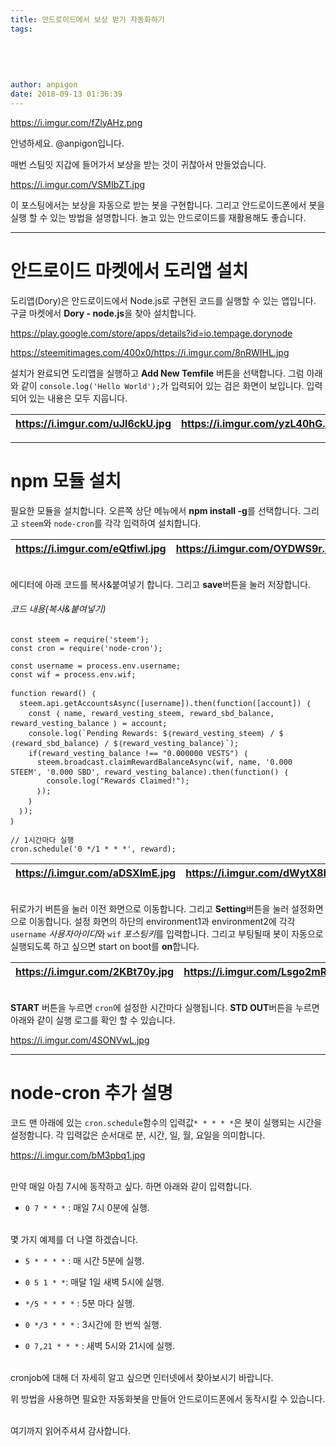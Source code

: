 ```yaml
---
title: 안드로이드에서 보상 받기 자동화하기
tags:
  
  
  
  
  
author: anpigon
date: 2018-09-13 01:36:39
---
```


https://i.imgur.com/fZlyAHz.png

안녕하세요. @anpigon입니다.

매번 스팀잇 지갑에 들어가서 보상을 받는 것이 귀찮아서 만들었습니다.

https://i.imgur.com/VSMIbZT.jpg

이 포스팅에서는 보상을 자동으로 받는 봇을 구현합니다. 그리고 안드로이드폰에서 봇을 실행 할 수 있는 방법을 설명합니다. 놀고 있는 안드로이드를 재활용해도 좋습니다.

___

# 안드로이드 마켓에서 도리앱 설치

도리앱(Dory)은 안드로이드에서 Node.js로 구현된 코드를 실행할 수 있는 앱입니다. 구글 마켓에서 **Dory - node.js**을 찾아 설치합니다.

https://play.google.com/store/apps/details?id=io.tempage.dorynode

https://steemitimages.com/400x0/https://i.imgur.com/8nRWIHL.jpg

설치가 완료되면 도리앱을 실행하고 **Add New Temfile** 버튼을 선택합니다. 그럼 아래와 같이 `console.log('Hello World');`가 입력되어 있는 검은 화면이 보입니다. 입력되어 있는 내용은 모두 지웁니다.

| https://i.imgur.com/uJl6ckU.jpg | https://i.imgur.com/yzL40hG.jpg |
|---|---|

___

# npm 모듈 설치

필요한 모듈을 설치합니다. 오른쪽 상단 메뉴에서 **npm install -g**를 선택합니다. 그리고 `steem`와 `node-cron`를 각각 입력하여 설치합니다.

| https://i.imgur.com/eQtfiwl.jpg | https://i.imgur.com/OYDWS9r.jpg | https://i.imgur.com/RHnk4fw.jpg |
|---|---|---|

<br>에디터에 아래 코드를 복사&붙여넣기 합니다. 그리고 **save**버튼을 눌러 저장합니다.

###### 코드 내용(복사&붙여넣기)

```
const steem = require('steem');
const cron = require('node-cron');

const username = process.env.username;
const wif = process.env.wif;

function reward() ｛
  steem.api.getAccountsAsync([username]).then(function([account]) ｛
    const ｛ name, reward_vesting_steem, reward_sbd_balance, reward_vesting_balance ｝ = account;
    console.log(`Pending Rewards: $｛reward_vesting_steem｝ / $｛reward_sbd_balance｝ / $｛reward_vesting_balance｝`);
    if(reward_vesting_balance !== "0.000000 VESTS") ｛
      steem.broadcast.claimRewardBalanceAsync(wif, name, '0.000 STEEM', '0.000 SBD', reward_vesting_balance).then(function() ｛
        console.log("Rewards Claimed!");
      ｝);
    ｝
  ｝);
｝

// 1시간마다 실행
cron.schedule('0 */1 * * *', reward);
```

| https://i.imgur.com/aDSXlmE.jpg | https://i.imgur.com/dWytX8K.jpg |
|---|---|

<br>뒤로가기 버튼을 눌러 이전 화면으로 이동합니다. 그리고 **Setting**버튼을 눌러 설정화면으로 이동합니다. 설정 화면의 하단의 environment1과 environment2에 각각  `username` *사용자아이디*와 `wif` *포스팅키*를  입력합니다. 그리고 부팅될때 봇이 자동으로 실행되도록 하고 싶으면 start on boot를 **on**합니다.

| https://i.imgur.com/2KBt70y.jpg | https://i.imgur.com/Lsgo2mR.jpg |
|---|---|

<br>**START** 버튼을 누르면 `cron`에 설정한 시간마다 실행됩니다. **STD OUT**버튼을 누르면 아래와 같이 실행 로그를 확인 할 수 있습니다.

https://i.imgur.com/4SONVwL.jpg
___

# node-cron 추가 설명

코드 맨 아래에 있는 `cron.schedule`함수의 입력값`* * * * *`은 봇이 실행되는 시간을 설정함니다. 각 입력값은 순서대로 분, 시간, 일, 월, 요일을 의미합니다.

https://i.imgur.com/bM3pbq1.jpg

<br>만약 매일 아침 7시에 동작하고 싶다. 하면 아래와 같이 입력합니다.

- `0 7 * * *` : 매일 7시 0분에 실행.

<br>몇 가지 예제를 더 나열 하겠습니다.

- `5 * * * *` : 매 시간 5분에 실행.

- `0 5 1 * *`: 매달 1일 새벽 5시에 실행.

- `*/5 * * * *` : 5분 마다 실행.

- `0 */3 * * *` : 3시간에 한 번씩 실행.

- `0 7,21 * * *` : 새벽 5시와 21시에 실행.

<br>cronjob에 대해 더 자세히 알고 싶으면 인터넷에서 찾아보시기 바랍니다.

위 방법을 사용하면 필요한 자동화봇을 만들어 안드로이드폰에서 동작시킬 수 있습니다.


<br>여기까지 읽어주셔셔 감사합니다.



